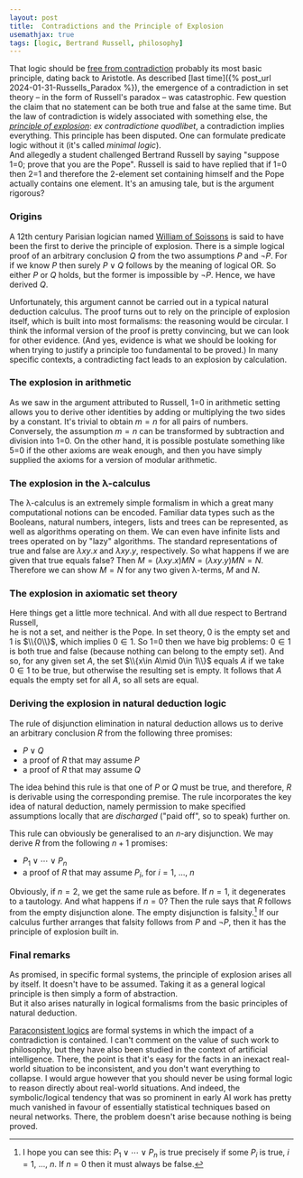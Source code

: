 ```yaml
---
layout: post
title:  Contradictions and the Principle of Explosion
usemathjax: true 
tags: [logic, Bertrand Russell, philosophy]
---
```


That logic should be [free from contradiction](https://plato.stanford.edu/entries/contradiction/#) probably its most basic principle, 
dating back to Aristotle. As described [last time]({% post_url 2024-01-31-Russells_Paradox %}), 
the emergence of a contradiction in set theory – in the form of Russell's paradox – was catastrophic. Few question the claim that no statement can be both true and false 
at the same time.
But the law of contradiction is widely associated with something else, 
the [*principle of explosion*](https://plato.stanford.edu/entries/logic-paraconsistent/#BrieHistExContQuod):
*ex contradictione quodlibet*, a contradiction implies everything. 
This principle has been disputed. One can formulate predicate logic without it 
(it's called *minimal logic*).  
And allegedly a student challenged Bertrand Russell
by saying "suppose 1=0; prove that you are the Pope". 
Russell is said to have replied that if 1=0 then 2=1 and therefore 
the 2-element set containing himself and the Pope actually contains one element. 
It's an amusing tale, but is the argument rigorous? 

### Origins

A 12th century Parisian logician named 
[William of Soissons](https://en.wikipedia.org/wiki/William_of_Soissons)
is said to have been the first to derive the principle of explosion. 
There is a simple logical proof of an arbitrary conclusion $Q$
from the two assumptions $P$ and $\neg P$.
For if we know $P$ then surely $P\lor Q$ follows by the meaning of logical OR.
So either $P$ or $Q$ holds, but the former is impossible by $\neg P$.
Hence, we have derived $Q$.

Unfortunately, this argument cannot be carried out in a typical natural deduction calculus.
The proof turns out to rely on the principle of explosion itself, 
which is built into most formalisms: the reasoning would be circular.
I think the informal version of the proof is pretty convincing, 
but we can look for other evidence. 
(And yes, evidence is what we should be looking for when trying to justify a principle 
too fundamental to be proved.)
In many specific contexts, a contradicting fact leads to an explosion by calculation. 

### The explosion in arithmetic 

As we saw in the argument attributed to Russell, 1=0 in arithmetic setting 
allows you to derive other identities by adding or multiplying the two sides by a constant.
It's trivial to obtain $m=n$ for all pairs of numbers. 
Conversely, the assumption $m=n$ can be transformed by subtraction and division into 1=0.
On the other hand, it is possible postulate something like 5=0 
if the other axioms are weak enough, and then you have simply supplied the axioms for 
a version of modular arithmetic. 

### The explosion in the λ-calculus 

The λ-calculus is an extremely simple formalism in which a great many 
computational notions can be encoded.
Familiar data types such as the Booleans, natural numbers, integers, lists and trees 
can be represented, as well as algorithms operating on them.
We can even have infinite lists and trees operated on by "lazy" algorithms. 
The standard representations of true and false are 
$\lambda x y.x$ and $\lambda x y.y$, respectively. 
So what happens if we are given that true equals false? Then
$M = (\lambda x y.x)MN = (\lambda x y.y)MN = N$. Therefore we can show $M=N$
for any two given λ-terms, $M$ and $N$.

### The explosion in axiomatic set theory 

Here things get a little more technical. And with all due respect to Bertrand Russell,  
he is not a set, and neither is the Pope. 
In set theory, 0 is the empty set and 1 is $\\{0\\}$, which implies $0\in 1$.
So 1=0 then we have big problems: $0\in 1$ is both true and false 
(because nothing can belong to the empty set).
And so, for any given set $A$, the set $\\{x\in A\mid 0\in 1\\}$ equals $A$
if we take $0\in 1$ to be true, but otherwise the resulting set is empty. 
It follows that $A$ equals the empty set for all $A$, so all sets are equal. 

### Deriving the explosion in natural deduction logic 

The rule of disjunction elimination in natural deduction allows us to derive 
an arbitrary conclusion $R$ from the following three promises: 
* $P\lor Q$
* a proof of $R$ that may assume $P$ 
* a proof of $R$ that may assume $Q$ 

The idea behind this rule is that one of $P$ or $Q$ must be true, and therefore, 
$R$ is derivable using the corresponding premise. 
The rule incorporates the key idea of natural deduction, 
namely permission to make specified assumptions locally 
that are *discharged* ("paid off", so to speak) further on. 

This rule can obviously be generalised to an $n$-ary disjunction. We may derive $R$
from the following $n+1$ promises: 
* $P_1\lor \cdots \lor P_n$
* a proof of $R$ that may assume $P_i$, for $i=1$, ..., $n$ 

Obviously, if $n=2$, we get the same rule as before. 
If $n=1$, it degenerates to a tautology. 
And what happens if $n=0$? 
Then the rule says that $R$ follows from the empty disjunction alone. 
The empty disjunction is falsity.[^1]
If our calculus further arranges that falsity follows from $P$ and $\neg P$,
then it has the principle of explosion built in. 

[^1]: I hope you can see this: $P_1\lor \cdots \lor P_n$ is true precisely if some $P_i$ is true, $i=1$, ..., $n$. If $n=0$ then it must always be false.


### Final remarks

As promised, in specific formal systems, the principle of explosion arises all by itself. 
It doesn't have to be assumed. Taking it as a general logical principle 
is then simply a form of abstraction.  
But it also arises naturally in logical formalisms from the basic principles of natural deduction. 

[Paraconsistent logics](https://plato.stanford.edu/entries/logic-paraconsistent/) 
are formal systems in which the impact of a contradiction is contained. 
I can't comment on the value of such work to philosophy, 
but they have also been studied in the context of artificial intelligence. 
There, the point is that it's easy for the facts in an inexact real-world situation 
to be inconsistent, and you don't want everything to collapse. 
I would argue however that you should never be using formal logic 
to reason directly about real-world situations. 
And indeed, the symbolic/logical tendency that was so prominent in early AI work
has pretty much vanished in favour of essentially statistical techniques 
based on neural networks.
There, the problem doesn't arise because nothing is being proved. 
